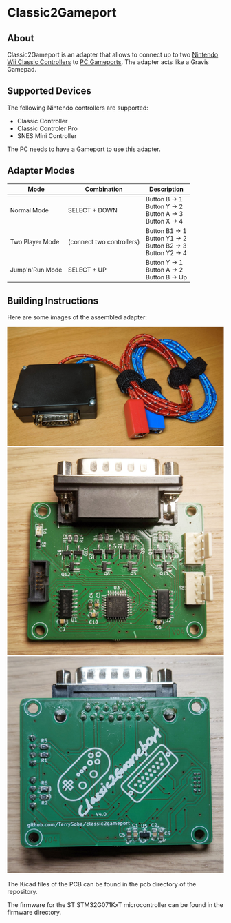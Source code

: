 Classic2Gameport
================

About
-----
Classic2Gameport is an adapter that allows to connect up to two [Nintendo Wii Classic Controllers](https://en.wikipedia.org/wiki/Classic_Controller) to [PC Gameports](https://en.wikipedia.org/wiki/Game_port).
The adapter acts like a Gravis Gamepad.

Supported Devices
-----------------

The following Nintendo controllers are supported:
 * Classic Controller
 * Classic Controler Pro
 * SNES Mini Controller

The PC needs to have a Gameport to use this adapter.


Adapter Modes
-------------

| Mode | Combination | Description |
|------|-------------|--|
| Normal Mode | SELECT + DOWN | Button B -> 1<br>Button Y -> 2<br>Button A -> 3<br>Button X -> 4 |
| Two Player Mode | (connect two controllers) | Button B1 -> 1<br>Button Y1 -> 2<br>Button B2 -> 3<br>Button Y2 -> 4<br>
| Jump'n'Run Mode | SELECT + UP | Button Y -> 1<br>Button A -> 2<br>Button B -> Up |

Building Instructions
---------------------

Here are some images of the assembled adapter:

![pcb v4 front](images/finished_adapter.jpg "The finished adapter")
![pcb v4 front](images/pcb_v4_front.jpg "PCB Version 4 Front")
![pcb v4 back](images/pcb_v4_back.jpg "PCB Version 4 Back")

The Kicad files of the PCB can be found in the pcb directory of the repository.

The firmware for the ST STM32G071KxT microcontroller can be found in the firmware directory.